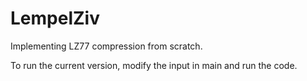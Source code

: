 # LempelZiv
Implementing LZ77 compression from scratch.

To run the current version, modify the input in main and run the code. 
